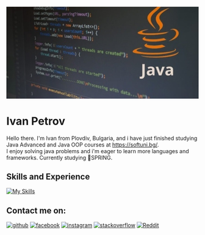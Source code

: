 ![Java Developer](https://github.com/IvanMPetrov/IvanMPetrov/blob/main/java-training-banner-720x480.jpg)

# Ivan Petrov
Hello there. I'm Ivan from Plovdiv, Bulgaria, and i have just finished studying Java Advanced and Java OOP courses at https://softuni.bg/.           
I enjoy solving java problems and i'm eager to learn more languages and frameworks. Currently studying 🌱SPRING.

## Skills and Experience


[![My Skills](https://skillicons.dev/icons?i=java,spring&theme=light)](https://skillicons.dev)

## Contact me on:
[<img src='https://cdn.jsdelivr.net/npm/simple-icons@3.0.1/icons/github.svg' alt='github' height='40'>](https://github.com/IvanMPetrov)  [<img src='https://cdn.jsdelivr.net/npm/simple-icons@3.0.1/icons/facebook.svg' alt='facebook' height='40'>](https://www.facebook.com/https://www.facebook.com/ivan.petrov.5891/)  [<img src='https://cdn.jsdelivr.net/npm/simple-icons@3.0.1/icons/instagram.svg' alt='instagram' height='40'>](https://www.instagram.com/https://www.instagram.com/ivan.petrov.7777//)  [<img src='https://cdn.jsdelivr.net/npm/simple-icons@3.0.1/icons/stackoverflow.svg' alt='stackoverflow' height='40'>](https://stackoverflow.com/users///TODO)  [<img src='https://cdn.jsdelivr.net/npm/simple-icons@3.0.1/icons/reddit.svg' alt='Reddit' height='40'>](https://www.reddit.com/user///TODO)  
